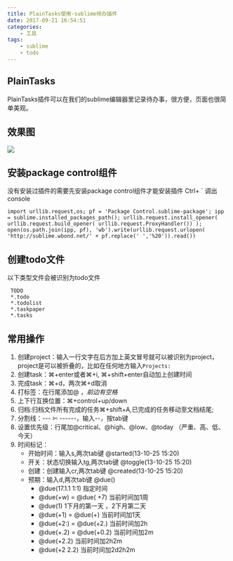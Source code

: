 ```yaml
---
title: PlainTasks使用-sublime待办插件
date: 2017-09-21 16:54:51
categories:
    - 工具
tags:
    - sublime
    - todo
---
```


## PlainTasks
PlainTasks插件可以在我们的sublime编辑器里记录待办事，很方便，页面也很简单美观。

## 效果图

![](http://ww1.sinaimg.cn/mw690/99c92116ly1fpqg9a1l24j20p00ml0wh.jpg)


## 安装package control组件
没有安装过插件的需要先安装package control组件才能安装插件
Ctrl+ ` 调出console
```
import urllib.request,os; pf = 'Package Control.sublime-package'; ipp = sublime.installed_packages_path(); urllib.request.install_opener( urllib.request.build_opener( urllib.request.ProxyHandler()) ); open(os.path.join(ipp, pf), 'wb').write(urllib.request.urlopen( 'http://sublime.wbond.net/' + pf.replace(' ','%20')).read())
```

## 创建todo文件
以下类型文件会被识别为todo文件

```
 TODO
 *.todo
 *.todolist
 *.taskpaper
 *.tasks
```

## 常用操作

1. 创建project：输入一行文字在后方加上英文冒号就可以被识别为project，project是可以被折叠的，比如在任何地方输入`Projects:`
2. 创建task：⌘+enter或者⌘+i, ⌘+shift+enter自动加上创建时间
3. 完成task：⌘+d，两次⌘+d取消
4. 打标签：在行尾添加@ ，*前边有空格*
5. 上下行互换位置：⌘+control+up/down
6. 归档:归档文件所有完成的任务⌘+shift+A,已完成的任务移动至文档结尾;
7. 分割线：--- ✄ ------，输入--，按tab键
8. 设置优先级：行尾加@critical、@high、@low、@today （严重、高、低、今天）
9. 时间标记：
    - 开始时间：输入s,两次tab键 @started(13-10-25 15:20)
    - 开关：状态切换输入tg,两次tab键 @toggle(13-10-25 15:20)
    - 创建：创建输入cr,两次tab键 @created(13-10-25 15:20)
    - 预期：输入d,两次tab键 @due()
        + @due(17.1.1 1:1) 指定时间
        + @due(+w) = @due( +7) 当前时间加1周
        + @due(1) 1下月的第一天 ，2下月第二天
        + @due(+1) = @due(+) 当前时间加1天
        + @due(+2:) = @due(+2.) 当前时间加2h
        + @due(+.2) = @due(+0.2) 当前时间加2m
        + @due(+2.2) 当前时间加2h2m
        + @due(+2 2.2) 当前时间加2d2h2m



